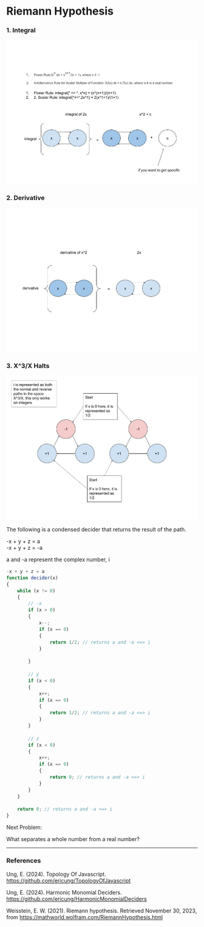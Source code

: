 # Riemann Hypothesis

### 1. Integral

![01Integral](Resources/01Integral.jpg)

### 2. Derivative

![02Derivative](Resources/02Derivative.jpg)

### 3. X^3/X Halts

![03X^3_XHalts](Resources/03X^3_XHalts.jpg)

The following is a condensed decider that returns the result of the path.

-x + y + z = a\
-x + y + z = -a

a and -a represent the complex number, i

``` javascript
-x + y + z = a
function decider(x)
{
	while (x != 0)
	{
		// -x
		if (x > 0)
		{
			x--;
			if (x == 0)
			{
				return 1/2; // returns a and -a <=> i
			}

		}	

		// y
		if (x < 0)
		{
			x++;
			if (x == 0)
			{
				return 1/2; // returns a and -a <=> i
			}
		}

		// z
		if (x < 0)
		{
			x++;
			if (x == 0)
			{
				return 0; // returns a and -a <=> i
			}
		}
	}

	return 0; // returns a and -a <=> i
}
```

Next Problem:

What separates a whole number from a real number?

-----

### References

Ung, E. (2024). Topology Of Javascript. https://github.com/ericung/TopologyOfJavascript

Ung, E. (2024). Harmonic Monomial Deciders. https://github.com/ericung/HarmonicMonomialDeciders

Weisstein, E. W. (2021). Riemann hypothesis. Retrieved November 30, 2023, from https://mathworld.wolfram.com/RiemannHypothesis.html
